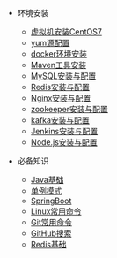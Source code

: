 - 环境安装
  - [虚拟机安装CentOS7](article/环境安装/虚拟机安装CentOS7.md)
  - [yum源配置](article/环境安装/yum源配置.md)
  - [docker环境安装](article/环境安装/docker.md)
  - [Maven工具安装](article/环境安装/CentOS7安装Maven.md)
  - [MySQL安装与配置](article/环境安装/MySQL安装与配置.md)
  - [Redis安装与配置](article/环境安装/Redis安装与配置.md)
  - [Nginx安装与配置](article/环境安装/Nginx安装与配置.md)
  - [zookeeper安装与配置](article/环境安装/zookeeper安装与配置.md)
  - [kafka安装与配置](article/环境安装/kafka安装与配置.md)
  - [Jenkins安装与配置](article/环境安装/jenkins安装与配置.md)
  - [Node.js安装与配置](article/环境安装/Node.js压缩版安装与配置.md)
- 必备知识

  - [Java基础](article/必备知识/Java基础.md)
  - [单例模式](article/必备知识/单例模式.md)
  - [SpringBoot](article/必备知识/springboot.md)
  - [Linux常用命令](article/必备知识/Linux常用命令.md)
  - [Git常用命令](article/必备知识/Git常用命令.md)
  - [GitHub搜索](article/必备知识/GitHub搜索.md)
  - [Redis基础](article/必备知识/Redis基础.md)